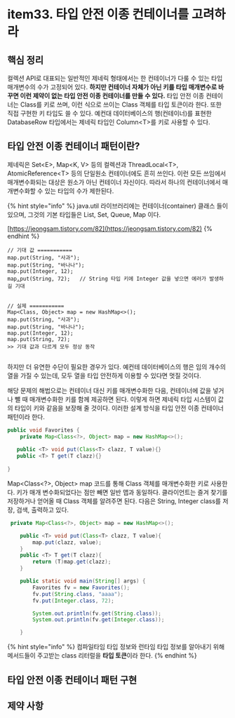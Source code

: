 # item33. 타입 안전 이종 컨테이너를 고려하라

## 핵심 정리

컬렉션 API로 대표되는 일반적인 제네릭 형태에서는 한 컨테이너가 다룰 수 있는 타입 매개변수의 수가 고정되어 있다. **하지만 컨테이너 자체가 아닌 키를 타입 매개변수로 바꾸면 이런 제약이 없는 타입 안전 이종 컨테이너를 만들 수 있다.** 타입 안전 이종 컨테이너는 Class를 키로 쓰며, 이런 식으로 쓰이는 Class 객체를 타입 토큰이라 한다. 또한 직접 구현한 키 타입도 쓸 수 있다. 예컨대 데이터베이스의 행(컨테이너)를 표현한 DatabaseRow 타입에서는 제네릭 타입인 Column\<T>를 키로 사용할 수 있다.



## 타입 안전 이종 컨테이너 패턴이란?

제네릭은 Set\<E>, Map\<K, V> 등의 컬렉션과 ThreadLocal\<T>, AtomicReference\<T> 등의 단일원소 컨테이너에도 흔히 쓰인다. 이런 모든 쓰임에서 매개변수화되는 대상은 원소가 아닌 컨테이너 자신이다. 따라서 하나의 컨테이너에서 매개변수화할 수 있는 타입의 수가 제한된다.

{% hint style="info" %}
java.util 라이브러리에는 컨테이너(container) 클래스 들이 있으며, 그것의 기본 타입들은 List, Set, Queue, Map 이다.

[https://jeongsam.tistory.com/82](https://jeongsam.tistory.com/82)
{% endhint %}

<pre class="language-java" data-line-numbers><code class="lang-java">// 기대 값 ===========
map.put(String, "사과");
map.put(String, "바나나");
map.put(Integer, 12);
map<a data-footnote-ref href="#user-content-fn-1">.</a>put(String, 72);   // String 타입 키에 Integer 값을 넣으면 에러가 발생하길 기대


// 실제 ===========
Map&#x3C;Class, Object> map = new HashMap&#x3C;>();
map.put(String, "사과");
map.put(String, "바나나");
map.put(Integer, 12);
map.put(String, 72);
>> 기대 값과 다르게 모두 정상 동작

</code></pre>

하지만 더 유연한 수단이 필요한 경우가 있다. 예컨테 데이터베이스의 행은 임의 개수의 열을 가질 수 있는데, 모두 열을 타입 안전하게 이용할 수 있다면 멋질 것이다.&#x20;

해당 문제의 해법으로는 컨테이너 대신 키를 매개변수화한 다음, 컨테이너에 값을 넣거나 뺄 때 매개변수화한 키를 함께 제공하면 된다. 이렇게 하면 제네릭 타입 시스템이 값의 타입이 키와 같음을 보장해 줄 것이다. 이러한 설계 방식을 타입 안전 이종 컨테이너 패턴이라 한다.&#x20;

```java
public void Favorites {
    private Map<Class<?>, Object> map = new HashMap<>();
    
   public <T> void put(Class<T> clazz, T value){}
   public <T> T get(T clazz){}
   
}    
```

Map\<Class\<?>, Object> map 코드를 통해 Class 객체를 매개변수화한 키로 사용한다. 키가 매개 변수화되었다는 점만 빼면 일반 맵과 동일하다. 클라이언트는 즐겨 찾기를 저장하거나 얻어올 때 Class 객체를 알려주면 된다. 다음은 String, Integer class를 저장, 검색, 출력하고 있다.

```java
 private Map<Class<?>, Object> map = new HashMap<>();

    public <T> void put(Class<T> clazz, T value){
        map.put(clazz, value);
    }
    public <T> T get(T clazz){
        return (T)map.get(clazz);
    }

    public static void main(String[] args) {
        Favorites fv = new Favorites();
        fv.put(String.class, "aaaa");
        fv.put(Integer.class, 72);

        System.out.println(fv.get(String.class));
        System.out.println(fv.get(Integer.class));

    }

```



{% hint style="info" %}
컴파일타임 타입 정보와 런타임 타입 정보를 알아내기 위해 메서드들이 주고받는 class 리터럴을 **타입 토큰**이라 한다.&#x20;
{% endhint %}













## 타입 안전 이종 컨테이너 패턴 구현



## 제약 사항





[^1]: 
